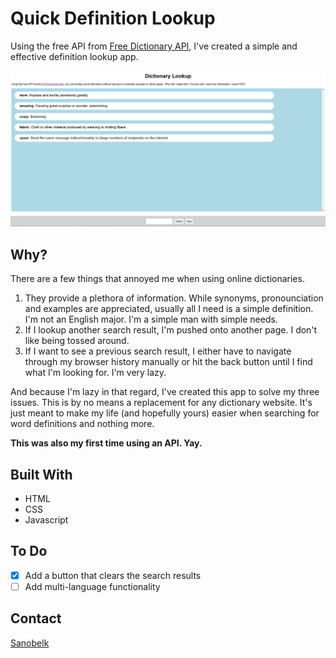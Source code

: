 
# Quick Definition Lookup

Using the free API from [Free Dictionary API](https://dictionaryapi.dev/), I've created a simple and effective definition lookup app. 

![App Image](image.PNG)

## Why?

There are a few things that annoyed me when using online dictionaries.

1. They provide a plethora of information. While synonyms, pronounciation and examples are appreciated, usually all I need is a simple definition. I'm not an English major. I'm a simple man with simple needs.
1. If I lookup another search result, I'm pushed onto another page. I don't like being tossed around.
1. If I want to see a previous search result, I either have to navigate through my browser history manually or hit the back button until I find what I'm looking for. I'm very lazy.

And because I'm lazy in that regard, I've created this app to solve my three issues. This is by no means a replacement for any dictionary website. It's just meant to make my life (and hopefully yours) easier when searching for word definitions and nothing more.

**This was also my first time using an API. Yay.**

## Built With

* HTML
* CSS
* Javascript

## To Do

* [x] Add a button that clears the search results
* [ ] Add multi-language functionality

## Contact

[Sanobelk](https://github.com/Sanobelk)
